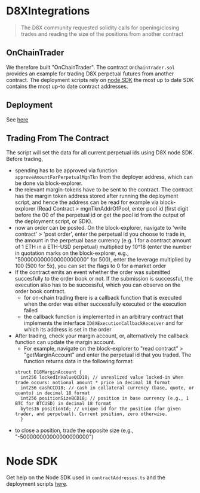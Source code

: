 # D8XIntegrations

> The D8X community requested solidity calls for opening/closing trades and reading the size of the positions from another contract

## OnChainTrader

We therefore built "OnChainTrader". The contract `OnChainTrader.sol` provides an example for trading D8X perpetual futures from another contract.
The deployment scripts rely on [node SDK](https://d8x.gitbook.io/d8x/node-sdk/getting-started) the most up to date SDK contains the most up-to date contract
addresses.

## Deployment

See [here](scripts/deployment/Deployment.md)

## Trading From The Contract

The script will set the data for all current perpetual ids using D8X node SDK.
Before trading,

- spending has to be approved via function `approveAmountForPerpetualMgnTkn` from the deployer address, which can be done via block-explorer.
- the relevant margin-tokens have to be sent to the contract. The contract has the margin token address stored after running the deployment script,
  and hence the address can be read for example via block-explorer (Read Contract > mgnTknAddrOfPool, enter pool id (first digit before the 00 of the perpetual
  id or get the pool id from the output of the deployment script, or SDK).
- now an order can be posted. On the block-explorer, navigate to 'write contract' > 'post order', enter the perpetual id you choose to trade in,
  the amount in the perpetual base currency (e.g. 1 for a contract amount of 1 ETH in a ETH-USD perpetual) multiplied by 10^18 (enter the number
  in quotation marks on the block-explorer, e.g., "500000000000000000000" for 500),
  enter the leverage multiplied by 100 (500 for 5x), you can set the flags to 0 for a market order
- If the contract emits an event whether the order was submitted succesfully to the order book or not. If the submission is successful,
  the execution also has to be successful, which you can observe on the order book contract.
    - for on-chain trading there is a callback function that is executed when the order was either successfully executed or the execution failed
    - the callback function is implemented in an arbitrary contract that implements the interface `ID8XExecutionCallbackReceiver` and for which its
      address is set in the order
- After trading, check your margin account, or, alternatively the callback function can update the margin account. 
    - For example, navigate on the block-explorer to "read contract" > "getMarginAccount" and
  enter the perpetual id that you traded. The function returns data in the following format:
  ```
  struct D18MarginAccount {
    int256 lockedInValueQCD18; // unrealized value locked-in when trade occurs: notional amount * price in decimal 18 format
    int256 cashCCD18; // cash in collateral currency (base, quote, or quanto) in decimal 18 format
    int256 positionSizeBCD18; // position in base currency (e.g., 1 BTC for BTCUSD) in decimal 18 format
    bytes16 positionId; // unique id for the position (for given trader, and perpetual). Current position, zero otherwise.
    }
  ```
- to close a position, trade the opposite size (e.g., "-500000000000000000000")

# Node SDK

Get help on the Node SDK used in `contractAddresses.ts` and the deployment scripts [here](https://d8x.gitbook.io/d8x/node-sdk/getting-started).
